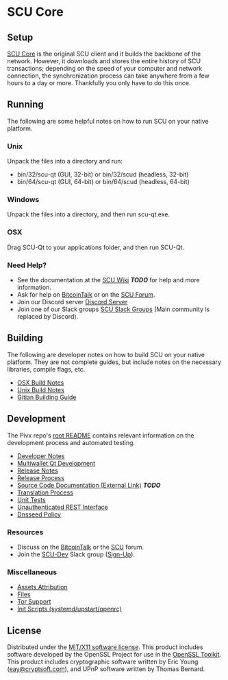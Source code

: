 SCU Core
=====================

Setup
---------------------
[SCU Core](http://securypto.com/wallet) is the original SCU client and it builds the backbone of the network. However, it downloads and stores the entire history of SCU transactions; depending on the speed of your computer and network connection, the synchronization process can take anywhere from a few hours to a day or more. Thankfully you only have to do this once.

Running
---------------------
The following are some helpful notes on how to run SCU on your native platform.

### Unix

Unpack the files into a directory and run:

- bin/32/scu-qt (GUI, 32-bit) or bin/32/scud (headless, 32-bit)
- bin/64/scu-qt (GUI, 64-bit) or bin/64/scud (headless, 64-bit)

### Windows

Unpack the files into a directory, and then run scu-qt.exe.

### OSX

Drag SCU-Qt to your applications folder, and then run SCU-Qt.

### Need Help?

* See the documentation at the [SCU Wiki](https://en.bitcoin.it/wiki/Main_Page) ***TODO***
for help and more information.
* Ask for help on [BitcoinTalk](https://bitcointalk.org/index.php?topic=1262920.0) or on the [SCU Forum](http://forum.securypto.com/).
* Join our Discord server [Discord Server](https://discord.securypto.com)
* Join one of our Slack groups [SCU Slack Groups](https://securypto.com/slack-logins/) (Main community is replaced by Discord).

Building
---------------------
The following are developer notes on how to build SCU on your native platform. They are not complete guides, but include notes on the necessary libraries, compile flags, etc.

- [OSX Build Notes](build-osx.md)
- [Unix Build Notes](build-unix.md)
- [Gitian Building Guide](gitian-building.md)

Development
---------------------
The Pivx repo's [root README](https://github.com/SCU-Project/SCU/blob/master/README.md) contains relevant information on the development process and automated testing.

- [Developer Notes](developer-notes.md)
- [Multiwallet Qt Development](multiwallet-qt.md)
- [Release Notes](release-notes.md)
- [Release Process](release-process.md)
- [Source Code Documentation (External Link)](https://dev.visucore.com/bitcoin/doxygen/) ***TODO***
- [Translation Process](translation_process.md)
- [Unit Tests](unit-tests.md)
- [Unauthenticated REST Interface](REST-interface.md)
- [Dnsseed Policy](dnsseed-policy.md)

### Resources

* Discuss on the [BitcoinTalk](https://bitcointalk.org/index.php?topic=1262920.0) or the [SCU](http://forum.securypto.com/) forum.
* Join the [SCU-Dev](https://scu-dev.slack.com/) Slack group ([Sign-Up](https://scu-dev.herokuapp.com/)).

### Miscellaneous
- [Assets Attribution](assets-attribution.md)
- [Files](files.md)
- [Tor Support](tor.md)
- [Init Scripts (systemd/upstart/openrc)](init.md)

License
---------------------
Distributed under the [MIT/X11 software license](http://www.opensource.org/licenses/mit-license.php).
This product includes software developed by the OpenSSL Project for use in the [OpenSSL Toolkit](https://www.openssl.org/). This product includes
cryptographic software written by Eric Young ([eay@cryptsoft.com](mailto:eay@cryptsoft.com)), and UPnP software written by Thomas Bernard.
